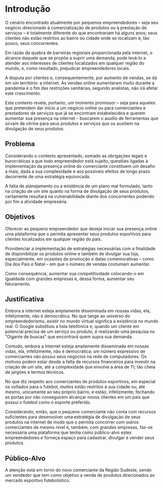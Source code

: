 # Introdução

O cenário encontrado atualmente por pequenos empreendedores – seja seu negócio direcionado à comercialização de produtos ou à prestação de serviços – é totalmente diferente do que encontrariam há alguns anos; seus clientes não estão restritos ao bairro ou cidade onde se localizam e, tão pouco, seus concorrentes.

Em razão da quebra de barreiras regionais proporcionada pela internet, o alcance daquele que se propõe a suprir uma demanda, pode levá-lo a atender aos interesses de clientes localizados em qualquer região do mundo, e, como resultado, prejudicar empreendedores locais.

A disputa por clientes e, consequentemente, por aumento de vendas, se dá em um território: a internet. As vendas online aumentaram muito durante a pandemia e o fim das restrições sanitárias, segundo analistas, não irá afetar este crescimento.

Este contexto revela, portanto, um momento promissor – seja para aqueles que pretendem dar início a um negócio online ou para comerciantes e prestadores de serviços que já se encontram estabelecidos e querem aumentar sua presença na internet – buscarem o auxílio de ferramentas que sirvam de vitrine para seus produtos e serviços que os auxiliem na divulgação de seus produtos.


## Problema
Considerando o contexto apresentado, somado as obrigações legais e burocráticas a que todo empreendedor está sujeito, questões ligadas à implementação da presença online do comerciante constituem um desafio a mais, dada a sua complexidade e aos possíveis efeitos de longo prazo decorrente de uma estratégia equivocada.

A falta de planejamento ou a existência de um plano mal formulado, tanto na criação de um site quanto na forma de divulgação de seus produtos, certamente resultará na vulnerabilidade diante dos concorrentes podendo por fim a atividade empresária.



## Objetivos
Oferecer ao pequeno empreendedor que deseja iniciar sua presença online uma plataforma que o permita apresentar seus produtos esportivos para clientes localizados em qualquer região do país.

Providenciar a implementação de estratégias necessárias com a finalidade de disponibilizar os produtos online e também de divulgar sua loja, especialmente, em ocasiões de promoção e datas comemorativas – como Dia dos Pais e Natal – em que o número de vendas costumam aumentar.

Como consequência, aumentar sua competitividade colocando-o em igualdade com grandes empresas e, dessa forma, aumentar seu faturamento.


 


## Justificativa
Embora a internet esteja amplamente disseminada em nossas vidas, ela, infelizmente, não é democrática. No que tange ao universo do empreendedorismo, existir no mundo virtual significa a existência no mundo real. O Google substituiu a lista telefônica e, quando um cliente em potencial precisa de um serviço ou produto, é realizando uma pesquisa no “Gigante de buscas” que encontrará quem supra sua demanda.

Contudo, embora a Internet esteja amplamente disseminada em nossas vidas, ela, infelizmente, não é democrática; um número expressivo de comerciantes não possui seus negócios na rede de computadores. Os motivos podem estar desde a falta de recursos financeiros para investir na criação de um site, até a complexidade que envolve a área de TI; tão cheia de jargões e termos técnicos.

No que diz respeito aos comerciantes de produtos esportivos, em especial os voltados para o futebol, muitos estão restritos à sua cidade ou, até mesmo, unicamente ao seu próprio bairro, e estão, infelizmente, fechando as portas por não conseguirem alcançar novos clientes em um país que possui o futebol como o esporte preferido.

Considerando, então, que o pequeno comerciante não conta com recursos suficientes para desenvolver uma estratégia de divulgação de seus produtos na internet de modo que o permita concorrer com outros comerciantes de mesmo nível e, também, com grandes empresas, faz-se necessária uma plataforma que tenha como público-alvo estes empreendedores e forneça espaço para cadastrar, divulgar e vender seus produtos. 



## Público-Alvo
A atenção está em torno do novo comerciante da Região Sudeste, sendo um vendedor que tem como objetivo a venda de produtos direcionados ao mercado esportivo futebolístico.
